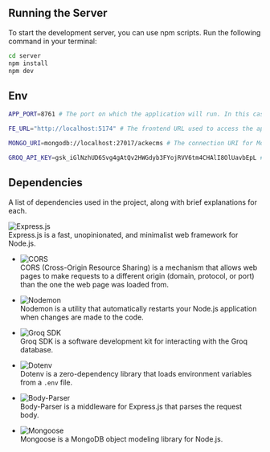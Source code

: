 ## Running the Server

To start the development server, you can use npm scripts. Run the following command in your terminal:

```bash
cd server
npm install
npm dev
```
## Env

```bash
APP_PORT=8761 # The port on which the application will run. In this case, the application will run on port 8761.

FE_URL="http://localhost:5174" # The frontend URL used to access the application from a browser. In this case, the frontend runs at http://localhost:5174.

MONGO_URI=mongodb://localhost:27017/ackecms # The connection URI for MongoDB. This indicates that MongoDB is running on localhost at port 27017 and using a database named ackecms.

GROQ_API_KEY=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 # The API key for accessing the GROQ service. This key is used for authentication when making requests to the GROQ API.
```
## Dependencies
A list of dependencies used in the project, along with brief explanations for each.

![Express.js](https://img.shields.io/badge/Express.js-_-green?logo=express)  
  Express.js is a fast, unopinionated, and minimalist web framework for Node.js.

- ![CORS](https://img.shields.io/badge/CORS-_-blue?logo=cors)  
  CORS (Cross-Origin Resource Sharing) is a mechanism that allows web pages to make requests to a different origin (domain, protocol, or port) than the one the web page was loaded from.

- ![Nodemon](https://img.shields.io/badge/Nodemon-_-blue?logo=nodemon)  
  Nodemon is a utility that automatically restarts your Node.js application when changes are made to the code.

- ![Groq SDK](https://img.shields.io/badge/Groq%20SDK-_-blue?logo=groq)  
  Groq SDK is a software development kit for interacting with the Groq database.

- ![Dotenv](https://img.shields.io/badge/Dotenv-_-blue?logo=dotenv)  
  Dotenv is a zero-dependency library that loads environment variables from a `.env` file.

- ![Body-Parser](https://img.shields.io/badge/Body-Parser-_-blue?logo=body-parser)  
  Body-Parser is a middleware for Express.js that parses the request body.

- ![Mongoose](https://img.shields.io/badge/Mongoose-_-blue?logo=mongoose)  
  Mongoose is a MongoDB object modeling library for Node.js.